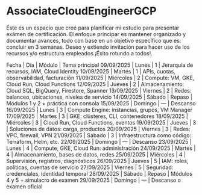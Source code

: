 # AssociateCloudEngineerGCP
Éste es un espacio que creé para planificar mi estudio para presentar exámen de certificación. El enfoque principar es mantener organizado y documentar avances, todo con base en un objetivo específico que es: concluir en 3 semanas. Deseo y extiendo invitación para hacer uso de los recursos y/o estructura empleados ¡Éxito rotundo a todos!.


Fecha       | Día       | Módulo | Tema principal
09/09/2025  | Lunes     | 1      | Jerarquía de recursos, IAM, Cloud Identity
10/09/2025  | Martes    | 1      | APIs, cuotas, observabilidad, facturación
11/09/2025  | Miércoles | 2      | Compute: VM, GKE, Cloud Run, Cloud Functions
12/09/2025  | Jueves    | 2      | Almacenamiento: Cloud SQL, BigQuery, Firestore, Spanner
13/09/2025  | Viernes   | 2      | Redes: balanceo, ubicaciones, niveles de servicio
14/09/2025  | Sábado    | Repaso | Módulos 1 y 2 + práctica con consola
15/09/2025  | Domingo   | —      | Descanso
16/09/2025  | Lunes     | 3      | Compute Engine: instancias, grupos, VM Manager
17/09/2025  | Martes    | 3      | GKE: clústeres, CLI, contenedores
18/09/2025  | Miércoles | 3      | Cloud Run, Cloud Functions, eventos
19/09/2025  | Jueves    | 3      | Soluciones de datos: carga, productos
20/09/2025  | Viernes   | 3      | Redes: VPC, firewall, VPN
21/09/2025  | Sábado    | 3      | Infraestructura como código: Terraform, Helm, etc.
22/09/2025  | Domingo   | —      | Descanso
23/09/2025  | Lunes     | 4      | Compute, GKE, Cloud Run: administración
24/09/2025  | Martes    | 4      | Almacenamiento, bases de datos, redes
25/09/2025  | Miércoles | 4      | Supervisión, registros, diagnósticos
26/09/2025  | Jueves    | 5      | IAM: roles, políticas, cuentas de servicio
27/09/2025  | Viernes   | 5      | Seguridad: credenciales, identidad temporal
28/09/2025  | Sábado    | Repaso | Módulos 4 y 5 + simulacro de examen
29/09/2025  | Domingo   | —      | Descanso o examen oficial

